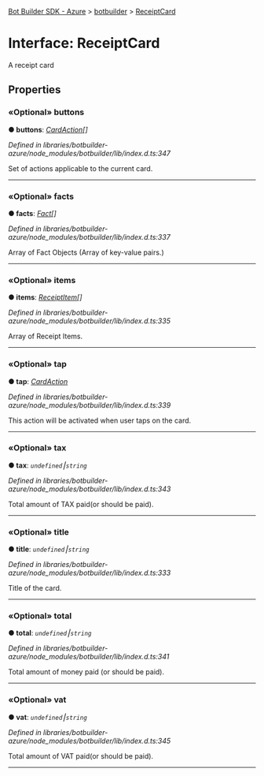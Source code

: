 [Bot Builder SDK - Azure](../README.md) > [botbuilder](../modules/botbuilder.md) > [ReceiptCard](../interfaces/botbuilder.receiptcard.md)



# Interface: ReceiptCard


A receipt card


## Properties
<a id="buttons"></a>

### «Optional» buttons

**●  buttons**:  *[CardAction](botbuilder.cardaction.md)[]* 

*Defined in libraries/botbuilder-azure/node_modules/botbuilder/lib/index.d.ts:347*



Set of actions applicable to the current card.




___

<a id="facts"></a>

### «Optional» facts

**●  facts**:  *[Fact](botbuilder.fact.md)[]* 

*Defined in libraries/botbuilder-azure/node_modules/botbuilder/lib/index.d.ts:337*



Array of Fact Objects (Array of key-value pairs.)




___

<a id="items"></a>

### «Optional» items

**●  items**:  *[ReceiptItem](botbuilder.receiptitem.md)[]* 

*Defined in libraries/botbuilder-azure/node_modules/botbuilder/lib/index.d.ts:335*



Array of Receipt Items.




___

<a id="tap"></a>

### «Optional» tap

**●  tap**:  *[CardAction](botbuilder.cardaction.md)* 

*Defined in libraries/botbuilder-azure/node_modules/botbuilder/lib/index.d.ts:339*



This action will be activated when user taps on the card.




___

<a id="tax"></a>

### «Optional» tax

**●  tax**:  *`undefined`⎮`string`* 

*Defined in libraries/botbuilder-azure/node_modules/botbuilder/lib/index.d.ts:343*



Total amount of TAX paid(or should be paid).




___

<a id="title"></a>

### «Optional» title

**●  title**:  *`undefined`⎮`string`* 

*Defined in libraries/botbuilder-azure/node_modules/botbuilder/lib/index.d.ts:333*



Title of the card.




___

<a id="total"></a>

### «Optional» total

**●  total**:  *`undefined`⎮`string`* 

*Defined in libraries/botbuilder-azure/node_modules/botbuilder/lib/index.d.ts:341*



Total amount of money paid (or should be paid).




___

<a id="vat"></a>

### «Optional» vat

**●  vat**:  *`undefined`⎮`string`* 

*Defined in libraries/botbuilder-azure/node_modules/botbuilder/lib/index.d.ts:345*



Total amount of VAT paid(or should be paid).




___


